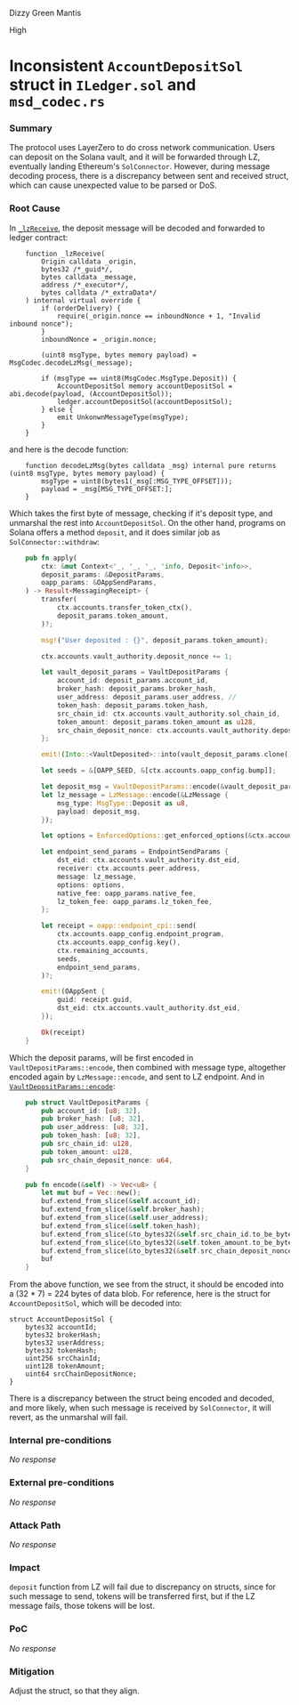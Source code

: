 Dizzy Green Mantis

High

# Inconsistent `AccountDepositSol` struct in `ILedger.sol` and `msd_codec.rs`

### Summary

The protocol uses LayerZero to do cross network communication. Users can deposit on the Solana vault, and it will be forwarded through LZ, eventually landing Ethereum's `SolConnector`. However, during message decoding process, there is a discrepancy between sent and received struct, which can cause unexpected value to be parsed or DoS.

### Root Cause

In [`_lzReceive`](https://github.com/sherlock-audit/2024-09-orderly-network-solana-contract/blob/main/sol-cc/contracts/SolConnector.sol#L53), the deposit message will be decoded and forwarded to ledger contract:
```solidity
    function _lzReceive(
        Origin calldata _origin,
        bytes32 /*_guid*/,
        bytes calldata _message,
        address /*_executor*/,
        bytes calldata /*_extraData*/
    ) internal virtual override {
        if (orderDelivery) {
            require(_origin.nonce == inboundNonce + 1, "Invalid inbound nonce");
        }
        inboundNonce = _origin.nonce;

        (uint8 msgType, bytes memory payload) = MsgCodec.decodeLzMsg(_message);

        if (msgType == uint8(MsgCodec.MsgType.Deposit)) {
            AccountDepositSol memory accountDepositSol = abi.decode(payload, (AccountDepositSol));
            ledger.accountDepositSol(accountDepositSol);
        } else {
            emit UnkonwnMessageType(msgType);
        }
    }
```
and here is the decode function:
```solidity
    function decodeLzMsg(bytes calldata _msg) internal pure returns (uint8 msgType, bytes memory payload) {
        msgType = uint8(bytes1(_msg[:MSG_TYPE_OFFSET]));
        payload = _msg[MSG_TYPE_OFFSET:];
    }
```
Which takes the first byte of message, checking if it's deposit type, and unmarshal the rest into `AccountDepositSol`. On the other hand, programs on Solana offers a method `deposit`, and it does similar job as `SolConnector::withdraw`:

```rust
    pub fn apply(
        ctx: &mut Context<'_, '_, '_, 'info, Deposit<'info>>,
        deposit_params: &DepositParams,
        oapp_params: &OAppSendParams,
    ) -> Result<MessagingReceipt> {
        transfer(
            ctx.accounts.transfer_token_ctx(),
            deposit_params.token_amount,
        )?;

        msg!("User deposited : {}", deposit_params.token_amount);

        ctx.accounts.vault_authority.deposit_nonce += 1;

        let vault_deposit_params = VaultDepositParams {
            account_id: deposit_params.account_id,
            broker_hash: deposit_params.broker_hash,
            user_address: deposit_params.user_address, //
            token_hash: deposit_params.token_hash,
            src_chain_id: ctx.accounts.vault_authority.sol_chain_id,
            token_amount: deposit_params.token_amount as u128,
            src_chain_deposit_nonce: ctx.accounts.vault_authority.deposit_nonce,
        };

        emit!(Into::<VaultDeposited>::into(vault_deposit_params.clone()));

        let seeds = &[OAPP_SEED, &[ctx.accounts.oapp_config.bump]];

        let deposit_msg = VaultDepositParams::encode(&vault_deposit_params);
        let lz_message = LzMessage::encode(&LzMessage {
            msg_type: MsgType::Deposit as u8,
            payload: deposit_msg,
        });

        let options = EnforcedOptions::get_enforced_options(&ctx.accounts.enforced_options, &None);

        let endpoint_send_params = EndpointSendParams {
            dst_eid: ctx.accounts.vault_authority.dst_eid,
            receiver: ctx.accounts.peer.address,
            message: lz_message,
            options: options,
            native_fee: oapp_params.native_fee,
            lz_token_fee: oapp_params.lz_token_fee,
        };

        let receipt = oapp::endpoint_cpi::send(
            ctx.accounts.oapp_config.endpoint_program,
            ctx.accounts.oapp_config.key(),
            ctx.remaining_accounts,
            seeds,
            endpoint_send_params,
        )?;

        emit!(OAppSent {
            guid: receipt.guid,
            dst_eid: ctx.accounts.vault_authority.dst_eid,
        });

        Ok(receipt)
    }
```

Which the deposit params, will be first encoded in `VaultDepositParams::encode`, then combined with message type, altogether encoded again by `LzMessage::encode`, and sent to LZ endpoint. And in [`VaultDepositParams::encode`](https://github.com/sherlock-audit/2024-09-orderly-network-solana-contract/blob/main/solana-vault/packages/solana/contracts/programs/solana-vault/src/instructions/msg_codec.rs#L50):

```rust
    pub struct VaultDepositParams {
        pub account_id: [u8; 32],
        pub broker_hash: [u8; 32],
        pub user_address: [u8; 32],
        pub token_hash: [u8; 32],
        pub src_chain_id: u128,
        pub token_amount: u128,
        pub src_chain_deposit_nonce: u64,
    }

    pub fn encode(&self) -> Vec<u8> {
        let mut buf = Vec::new();
        buf.extend_from_slice(&self.account_id);
        buf.extend_from_slice(&self.broker_hash);
        buf.extend_from_slice(&self.user_address);
        buf.extend_from_slice(&self.token_hash);
        buf.extend_from_slice(&to_bytes32(&self.src_chain_id.to_be_bytes()));
        buf.extend_from_slice(&to_bytes32(&self.token_amount.to_be_bytes()));
        buf.extend_from_slice(&to_bytes32(&self.src_chain_deposit_nonce.to_be_bytes()));
        buf
    }
```

From the above function, we see from the struct, it should be encoded into a (32 * 7) = 224 bytes of data blob. For reference, here is the struct for `AccountDepositSol`, which will be decoded into:
```solidity
struct AccountDepositSol {
    bytes32 accountId;
    bytes32 brokerHash;
    bytes32 userAddress;
    bytes32 tokenHash;
    uint256 srcChainId;
    uint128 tokenAmount;
    uint64 srcChainDepositNonce;
}
```
There is a discrepancy between the struct being encoded and decoded, and more likely, when such message is received by `SolConnector`, it will revert, as the unmarshal will fail.


### Internal pre-conditions

_No response_

### External pre-conditions

_No response_

### Attack Path

_No response_

### Impact

`deposit` function from LZ will fail due to discrepancy on structs, since for such message to send, tokens will be transferred first, but if the LZ message fails, those tokens will be lost.

### PoC

_No response_

### Mitigation

Adjust the struct, so that they align.